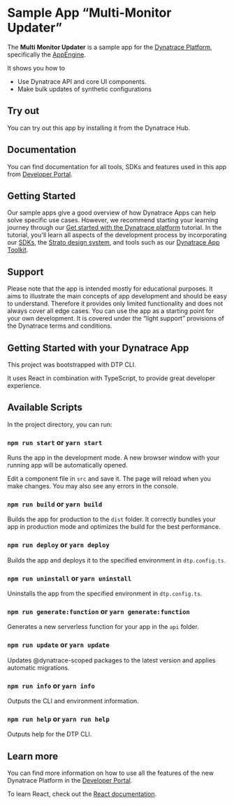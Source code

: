 # Sample App “Multi-Monitor Updater”

The **Multi Monitor Updater** is a sample app for the [Dynatrace Platform](https://www.dynatrace.com/platform/), specifically the [AppEngine](https://www.dynatrace.com/platform/appengine/). 

It shows you how to
* Use Dynatrace API and core UI components.
* Make bulk updates of synthetic configurations


## Try out

You can try out this app by installing it from the Dynatrace Hub.


## Documentation

You can find documentation for all tools, SDKs and features used in this app from [Developer Portal](https://developer.dynatrace.com/preview/sample-apps/multi-monitor-updater/).


## Getting Started
Our sample apps give a good overview of how Dynatrace Apps can help solve specific use cases. However, we recommend starting your learning journey through our [Get started with the Dynatrace platform](https://developer.dynatracelabs.com/getting-started/tutorial/) tutorial. In the tutorial, you'll learn all aspects of the development process by incorporating our [SDKs](https://developer.dynatracelabs.com/reference/sdks/), the [Strato design system](https://developer.dynatracelabs.com/reference/design-system/), and tools such as our [Dynatrace App Toolkit](https://developer.dynatracelabs.com/reference/cli/).


## Support

Please note that the app is intended mostly for educational purposes. It aims to illustrate the main concepts of app development and should be easy to understand. Therefore it provides only limited functionality and does not always cover all edge cases. You can use the app as a starting point for your own development. It is covered under the “light support” provisions of the Dynatrace terms and conditions.

## Getting Started with your Dynatrace App

This project was bootstrapped with DTP CLI.

It uses React in combination with TypeScript, to provide great developer experience.

## Available Scripts

In the project directory, you can run:

### `npm run start` or `yarn start`

Runs the app in the development mode.
A new browser window with your running app will be automatically opened.

Edit a component file in `src` and save it. The page will reload when you make changes.
You may also see any errors in the console.

### `npm run build` or `yarn build`

Builds the app for production to the `dist` folder.
It correctly bundles your app in production mode and optimizes the build for the best performance.

### `npm run deploy` or `yarn deploy`

Builds the app and deploys it to the specified environment in `dtp.config.ts`.

### `npm run uninstall` or `yarn uninstall`

Uninstalls the app from the specified environment in `dtp.config.ts`.

### `npm run generate:function` or `yarn generate:function`

Generates a new serverless function for your app in the `api` folder.

### `npm run update` or `yarn update`

Updates @dynatrace-scoped packages to the latest version and applies automatic migrations.

### `npm run info` or `yarn info`

Outputs the CLI and environment information.

### `npm run help` or `yarn run help`

Outputs help for the DTP CLI.

## Learn more

You can find more information on how to use all the features of the new Dynatrace Platform in the [Developer Portal](https://developer.dynatrace.com/).

To learn React, check out the [React documentation](https://reactjs.org/).

